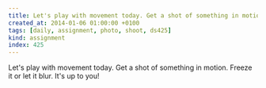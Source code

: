 ```yaml
---
title: Let's play with movement today. Get a shot of something in motion. Freeze it or let it blur. It's up to you!
created_at: 2014-01-06 01:00:00 +0100
tags: [daily, assignment, photo, shoot, ds425]
kind: assignment
index: 425
---
```


Let's play with movement today. Get a shot of something in motion. Freeze it or let it blur. It's up to you!
